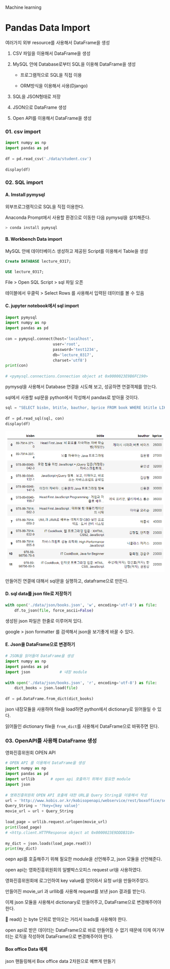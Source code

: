 Machine learning

# Pandas Data Import

여러가지 외부 resource를 사용해서 DataFrame을 생성

1. CSV 파일을 이용해서 DataFrame을 생성

2. MySQL 안에 Database로부터 SQL을 이용해 DataFrame을 생성

   - 프로그램적으로 SQL을 직접 이용

   - ORM방식을 이용해서 사용(Django)

3. SQL을 JSON형태로 저장

4. JSON으로 DataFrame 생성

5. Open API를 이용해서 DataFrame을 생성



### 01. csv import

```python
import numpy as np
import pandas as pd

df = pd.read_csv('./data/student.csv')

display(df)
```



### 02. SQL import

#### A. Imstall pymysql

외부프로그램적으로 SQL을 직접 이용한다.

Anaconda Prompt에서 사용할 환경으로 이동한 다음 pymysql을 설치해준다.

```powershell
> conda install pymysql
```

#### B. Workbench Data import

MySQL 안에 데이터베이스 생성하고 제공된 Script를 이용해서 Table을 생성

```sql
Create DATABASE lecture_0317;

USE lecture_0317;
```

File > Open SQL Script > sql 파일 오픈

테이블에서 우클릭 > Select Rows 를 사용해서 입력된 데이터를 볼 수 있음

#### C. jupyter notebook에서 sql import

```python
import pymysql
import numpy as np
import pandas as pd

con = pymysql.connect(host='localhost',
                     user='root',
                     password='test1234',
                     db='lecture_0317',
                     charset='utf8')
print(con)

# <pymysql.connections.Connection object at 0x0000023E9B6FC190>
```

pymysql을 사용해서 Database 연결을 시도해 보고, 성공하면 연결객체를 얻는다.

sql에서 사용할 sql문을 python에서 작성해서 pandas로 받아올 것이다.

```python
sql = "SELECT bisbn, btitle, bauthor, bprice FROM book WHERE btitle LIKE '%java%'"

df = pd.read_sql(sql, con)
display(df)
```

![image-20220317093857877](../img/image-20220317093857877.png)

만들어진 연결에 대해서 sql문을 실행하고, dataframe으로 만든다.

#### D. sql data를 json file로 저장하기

```python
with open('./data/json/books.json', 'w', encoding='utf-8') as file:
    df.to_json(file, force_ascii=False)
```

생성된 json 파일은 한줄로 이루어져 있다. 

google > json formatter 를 검색해서 json을 보기좋게 바꿀 수 있다.

#### E. Json을 DataFrame으로 변경하기

```python
# JSON을 읽어들여 DataFrame을 생성
import numpy as np
import pandas as pd
import json  			# 내장 module

with open('./data/json/books.json', 'r', encoding='utf-8') as file:
    dict_books = json.load(file)
    
df = pd.DataFrame.from_dict(dict_books)
```

json 내장모듈을 사용하여 file을 load하면 python에서 dictionary로 읽어들일 수 있다.

읽어들인 dictionary file을 `from_dict`를 사용해서 DataFrame으로 바꿔주면 된다.

### 03. OpenAPI를 사용해 DataFrame 생성

영화진흥위원회 OPEN API

```python
# OPEN API 를 이용해서 DataFrame을 생성
import numpy as np
import pandas as pd
import urllib       # open api 호출하기 위해서 필요한 module
import json

# 영화진흥위원회 OPEN API 호출에 대한 URL을 Query String을 이용해서 작성
url = 'http://www.kobis.or.kr/kobisopenapi/webservice/rest/boxoffice/searchDailyBoxOfficeList.json'
Query_String = '?key={key value}'
movie_url = url + Query_String

load_page = urllib.request.urlopen(movie_url)
print(load_page)
# <http.client.HTTPResponse object at 0x0000023E9DDDB310>

my_dict = json.loads(load_page.read())
print(my_dict)
```

oepn api를 호출해주기 위해 필요한 module을 선언해주고, json 모듈을 선언해준다.

open api는 영화진흥위원회의 일별박스오피스 request url을 사용하였다.

영화진흥위원회에 로그인하여 key value를 얻어와서 요청 url을 만들어주었다.

만들어진 movie_url 과 urllib를 사용해 request를 보낸 json 결과를 받는다.

이제 json 모듈을 사용해서 dictionary로 만들어주고, DataFrame으로 변경해주어야 한다.

👀 read() 는 byte 단위로 받아오는 거리서 loads를 사용해야 한다.

open api로 받은 데이터는 DataFrame으로 바로 만들어질 수 없기 때문에 이제 여기부터는 로직을 작성하여 DataFrame으로 변경해주어야 한다.

#### Box office Data 예제

json 핸들링해서 Box office data 2차원으로 예쁘게 만들기



